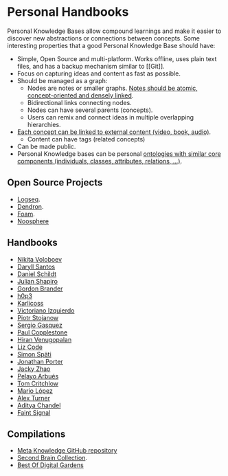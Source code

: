 # Personal Handbooks

Personal Knowledge Bases allow compound learnings and make it easier to discover new abstractions or connections between concepts. Some interesting properties that a good Personal Knowledge Base should have:

- Simple, Open Source and multi-platform. Works offline, uses plain text files, and has a backup mechanism similar to [[Git]].
- Focus on capturing ideas and content as fast as possible.
- Should be managed as a graph:
  - Nodes are notes or smaller graphs. [Notes should be atomic, concept-oriented and densely linked](https://notes.andymatuschak.org/z4SDCZQeRo4xFEQ8H4qrSqd68ucpgE6LU155C).
  - Bidirectional links connecting nodes.
  - Nodes can have several parents (concepts).
  - Users can remix and connect ideas in multiple overlapping hierarchies.
- [Each concept can be linked to external content (video, book, audio)](https://www.notion.so/Models-bb0f4bfd3cd140b3a00cd955e61003f9).
  - Content can have tags (related concepts)
- Can be made public.
- Personal Knowledge bases can be personal [ontologies with similar core components (individuals, classes, attributes, relations, ...)](https://en.wikipedia.org/wiki/Ontology_components).

## Open Source Projects

- [Logseq](https://logseq.com/).
- [Dendron](https://www.dendron.so/).
- [Foam](https://foambubble.github.io/).
- [Noosphere](https://github.com/subconsciousnetwork/noosphere)

## Handbooks

- [Nikita Voloboev](https://github.com/nikitavoloboev/knowledge)
- [Daryll Santos](https://github.com/daryllxd/lifelong-learning)
- [Daniel Schildt](https://github.com/d2s/knowledge)
- [Julian Shapiro](https://www.julian.com/)
- [Gordon Brander](http://gordonbrander.com/pattern/)
- [h0p3](http://web.archive.org/web/20240710224348/https://philosopher.life/#h0p3)
- [Karlicoss](https://beepb00p.xyz/exobrain/)
- [Victoriano Izquierdo](https://www.notion.so/Learning-81054755c60d4d628e3f1cc7a95e4e7f)
- [Piotr Stojanow](https://wiki.stojanow.com/)
- [Sergio Gasquez](https://sergiogasquez.notion.site/sergiogasquez/Sergio-Gasquez-Personal-Wiki-0d2f9be521094316aa12fcbbc5d20fab)
- [Paul Copplestone](https://paul.copplest.one/knowledge/)
- [Hiran Venugopalan](https://hiran.in/notes)
- [Liz Code](https://lyz-code.github.io/blue-book/)
- [Simon Späti](https://brain.sspaeti.com/)
- [Jonathan Porter](https://eatsleepdata.com/)
- [Jacky Zhao](https://jzhao.xyz/)
- [Pelayo Arbués](https://pelayoarbues.github.io/)
- [Tom Critchlow](https://tomcritchlow.com/wiki/)
- [Mario López](https://brain.drmario.tech/)
- [Alex Turner](https://turntrout.com/)
- [Aditya Chandel](https://tonystark-19.github.io/Dev-Diary/)
- [Faint Signal](https://faintsignal.org/)

## Compilations

- [Meta Knowledge GitHub repository](https://github.com/RichardLitt/meta-knowledge)
- [Second Brain Collection](https://github.com/KasperZutterman/Second-Brain).
- [Best Of Digital Gardens](https://github.com/lyz-code/best-of-digital-gardens)

